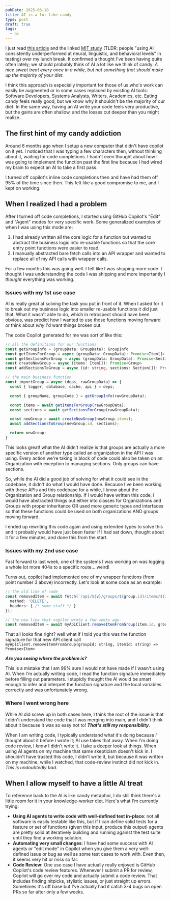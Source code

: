 ```yaml
---
pubDate: 2025-06-18
title: AI is a lot like candy
type: post
draft: true
tags:
  - ai
---
```

I just read [this article](https://time.com/7295195/ai-chatgpt-google-learning-school/) and the linked [MIT study](https://www.media.mit.edu/publications/your-brain-on-chatgpt/) (TLDR: people "using AI consistently underperformed at neural, linguistic, and behavioral levels" in testing) over my lunch break. It confirmed a thought I've been having quite often lately; we should probably think of AI a lot like we think of candy. *A nice sweet treat every once in a while, but not something that should make up the majority of your diet.*&#x20;

I think this approach is especially important for those of us who's work can easily be augmented or in some cases replaced by existing AI tools: Software Developers, Systems Analysts, Writers, Academics, etc. Eating candy feels really good, but we know why it shouldn't be the majority of our diet. In the same way, having an AI write your code feels very productive, but the gains are often shallow, and the losses cut deeper than you might realize.

## The first hint of my candy addiction

Around 6 months ago when I setup a new computer that didn't have copilot on it yet. I noticed that I was typing a few characters then, without thinking about it, waiting for code completions. I hadn't even thought about how I was going to implement the function past the first line because I had wired my brain to expect an AI to take a first pass.&#x20;

I turned off copilot's inline code completions then and have had them off 95% of the time since then. This felt like a good compromise to me, and I kept on working.

## When I realized I had a problem

After I turned off code completions, I started using GitHub Copilot's "Edit" and "Agent" modes for very specific work. Some generalized examples of when I was using this mode are:&#x20;

1. I had already written all the core logic for a function but wanted to abstract the business logic into re-usable functions so that the core entry point functions were easier to read.&#x20;
2. I manually abstracted bare fetch calls into an API wrapper and wanted to replace all of my API calls with wrapper calls.&#x20;

For a few months this was going well. I felt like I was shipping more code. I thought I was understanding the code I was shipping and more importantly I *thought* everything was working.&#x20;

### Issues with my 1st use case&#x20;

AI is really great at solving the task you put in front of it. When I asked for it to break out my business logic into smaller re-usable functions it did just that. What it wasn't able to do, which in retrospect should have been obvious, was predict how I wanted to use those functions moving forward or think about *why* I'd want things broken out.&#x20;

The code Copilot generated for me was sort of like this:&#x20;

```typescript
// all the definitions for our functions
const getGroupInfo = (groupData: GroupData): GroupInfo
const getItemsForGroup = async (groupData: GroupData): Promise<Item[]>
const getSectionsForGroup = async (groupData: GroupData): Promise<Section[]>
const createNewGroup = async (items: Item[]): Promise<Group>
const addSectionsToGroup = async (id: string, sections: Section[]): Promise<void>

// the main business function
const importGroup = async (deps, rawGroupData) => {
  const { logger, database, cache, api } = deps;

  const { groupName, groupCode } = getGroupInfo(rawGroupData);

  const items = await getItemsForGroup(rawGroupData);
  const sections = await getSectionsForGroup(rawGroupData);

  const newGroup = await createNewGroup(newGroup.items);
  await addSectionsToGroup(newGroup.id, sections);

  return newGroup;
}
```

This looks great! what the AI didn't realize is that groups are actually a more specific version of another type called an organization in the API I was using. Every action we're taking in block of code could also be taken on an Organization with exception to managing sections. Only groups can have sections.

So, while the AI did a good job of solving for what it could see in the codebase, it didn't do what I would have done. Because I've been working with these APIs and this codebase for a while, I know about the Organization and Group relationship. If I would have written this code, I would have abstracted things out either into classes for Organizations and Groups with proper inheritance OR used more generic types and interfaces so that these functions could be used on both organizations AND groups moving forward.

I ended up rewriting this code again and using extended types to solve this and it probably would have just been faster if I had sat down, thought about it for a few minutes, and done this from the start.&#x20;

### Issues with my 2nd use case

Fast forward to last week, one of the systems I was working on was logging a whole lot more 404s to a specific route… weird!&#x20;

Turns out, copilot had implemented one of my wrapper functions (from point number 3 above) incorrectly. Let's look at some code as an example:&#x20;

```typescript
// the old line of code 
const removedItem = await fetch(`/api/${v}/groups/${group.id}/items/${item.id}`, {
  method: 'DELETE',
  headers: { /* some stuff */ }
});

// the new line that copilot wrote a few weeks ago.
const removedItem = await myApiClient.removeItemFromGroup(item.id, group.id);
```

That all looks fine right? well what if I told you this was the function signature for that new API client call `myApiClient.removeItemFromGroup(groupId: string, itemId: string) => Promise<Item>`

***Are you seeing where the problem is?***&#x20;

This is a mistake that I am 99% sure I would not have made if I wasn't using AI. When I'm actually writing code, I read the function signature immediately before filling out parameters. I stupidly thought the AI would be smart enough to infer and interpret the function signature and the local variables correctly and was unfortunately wrong.

### Where I went wrong here

While AI did screw up in both cases here, I think the root of the issue is that I didn't understand the code that I was merging into main, and I didn't think about it because it was so easy not to! ***That's still my responsibility.***&#x20;

When I am writing code, I typically understand what it's doing because *I* thought about it before I wrote it; AI use takes that away. When I'm doing code review, I *know* I didn't write it. I take a deeper look at things. When using AI agents on my machine that same skepticism doesn't kick in. I shouldn't have trusted this code, I didn't write it, but because it was written on my machine, while I watched, that code-review instinct did not kick in. *This is undoubtedly bad.*&#x20;

## When I allow myself to have a little AI treat&#x20;

To reference back to the AI is like candy metaphor, I do still think there's a little room for it in your knowledge-worker diet. Here's what I'm currently trying:&#x20;

* **Using AI agents to write code with well-defined test in-place**: not all software is easily testable like this, but if I can define solid tests for a feature or set of functions (given this input, produce this output) agents are pretty solid at iteratively building and running against the test suite until they find a working solution.&#x20;
* **Automating very small changes**: I have had some success with AI agents or "edit mode" in Copilot when you give them a very well-defined issue or bug as well as some test cases to work with. Even then, it seems very hit or miss so far.&#x20;
* **Code Review:** One use case I have actually really enjoyed is GitHub Copilot's code review features. Whenever I submit a PR for review, Copilot will go over my code and actually submit a code review. That includes finding nitpicks, stylistic issues, or just straight up errors. Sometimes it's off base but I've actually had it catch 3-4 bugs on open PRs so far after only a few weeks.&#x20;
